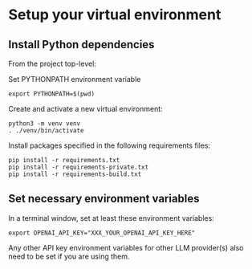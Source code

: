# Setup your virtual environment

## Install Python dependencies

From the project top-level:

Set PYTHONPATH environment variable

    export PYTHONPATH=$(pwd)

Create and activate a new virtual environment:

    python3 -m venv venv
    . ./venv/bin/activate

Install packages specified in the following requirements files:

    pip install -r requirements.txt
    pip install -r requirements-private.txt
    pip install -r requirements-build.txt

## Set necessary environment variables

In a terminal window, set at least these environment variables:

    export OPENAI_API_KEY="XXX_YOUR_OPENAI_API_KEY_HERE"

Any other API key environment variables for other LLM provider(s) also need to be set if you are using them.
